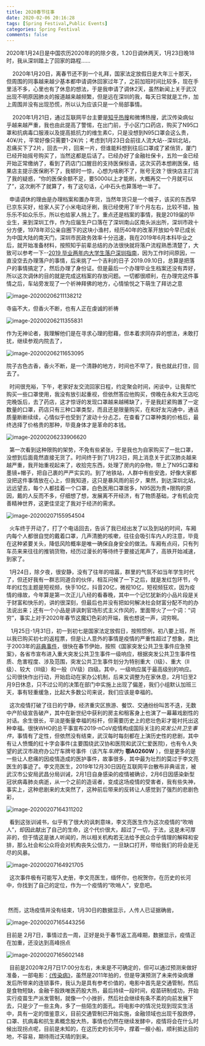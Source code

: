 ```yaml
---
title: 2020春节往事
date: 2020-02-06 20:16:28
tags: [Spring Festival,Public Events]
categories: Spring Festival
comments: false
---
```


2020年1月24日是中国农历2020年的的除夕夜，1.20日调休两天，1月23日晚18时，我从深圳踏上了回家的路程……

<!--more-->

​		&nbsp;&nbsp;&nbsp;&nbsp;2020年1月20日，离春节还不到一个礼拜，国家法定放假日是大年三十那天，但周围的同事越来越少基本都申请调休回家过年了，之前加班时间比较多，现在手里活不多，心里也有了休息的想法，于是我申请了调休2天，虽然新闻上关于武汉出现不明原因肺炎的报道越来越频繁，但是远在深圳的我，每天日常就是工作，加上周围并没有出现恐慌，所以认为应该只是一个局部事情。

​		&nbsp;&nbsp;&nbsp;2020年1月21日，通过互联网平台主要是[知乎热搜](https://www.zhihu.com/question/363894293/answers/updated)和微博热搜，武汉传染病似乎越来越严重，我也由此提高了警惕，在出门前，于小区门口药店，购买了N95口罩和抗病毒口服液以及提高抵抗力的维生素C，只是没想到N95口罩会这么贵，40¥/片，平常好像只需要1-2¥/片；考虑到1月23日会前往人流大站--深圳北站，忍痛买下了2片，回去一片，回来一片，但谁能料想到往后口罩成了紧俏货，厦门已经开始摇号购买了，当然这都是后话了。已经办好了金融社保卡，五险一金已经开始正常缴纳了，看到了药店门口醒目的支持医保标语，这次买药本想刷医保，结果店主提示医保刷不了，我顿时一惊，心想为啥刷不了，账号无效？很快店主打消了我的疑惑，“你的医保余额不足，要5000以上才能刷，大概再交一个月就可以了”，这次刷不了就算了，有了这句话，心中石头也算落地一半了。

​	&nbsp;&nbsp;申请调休的理由是办理档案和置办年货，当然年货只是一个幌子，该买的东西早已京东买好，给家人买了小米电动牙刷，我已经使用了半个月左右，比较不错，独乐乐不如众乐乐，所以也给家人捎上了。重点还是档案的事情，我是2019届的毕业生，来到深圳工作，作为应届生户口落在了深圳南山区南头派出所，深圳市政十分方便，1978年邓公亲自圈下的这块小渔村，经历40年的改革开放如今早已成长为中国大陆的南天门，深圳市民政务效率十分迅速，我在2019年6月本科毕业之后，就开始准备材料，按照知乎前辈总结的办法很快就将落户流程熟悉清楚了，大致可以参考一下--[2019 毕业两年内大学生落户深圳指南](https://zhuanlan.zhihu.com/p/67609618)，因为工作时间原因，一直没空去办理落户的事情，后来挑了一个吉利的日子 2019.09.10日，总算是把落户的事情搞定了，然后办理了身份证。但是最后一个办理毕业生档案还没有弄好，所以这次调休的目的就是完成这档案的存放问题。一切都很顺利，在办理完这件事情之后，车站旁发现了一个祈神拜佛的地方，心情愉悦之下萌生了拜访之意

![image-20200206211138212](2020春节往事/image/image-20200206211138212.png)

寺庙不大，但香火不断，也有人正在虔诚的祈祷

![image-20200206211355831](2020春节往事/image/image-20200206211355831.png)

作为无神论者，我理解他们是在寻求心理的慰藉，但本着求同存异的想法，未敢打扰，继续参观内院去了，

![image-20200206211653095](2020春节往事/image/image-20200206211653095.png)



院子古色古香，香火不断，是一个清静的地方，时间也不早了，我也就此打住，回去了。

​	&nbsp;&nbsp;时间很充裕，下午，老家好友交流回家日程，约定聚会时间，闲谈中，让我帮忙购买一些口罩使用，我没有放引起重视，但依然答应他购买，傍晚在永和大王店吃完晚饭后，去了药店，这才惊讶的发现口罩越来越稀缺了，于是我赶紧购置了一定数量的口罩，药店只有三种口罩类型，而且还是限量购买，在和好友沟通中，通话质量断断续续，心情似乎也受到了波动十分忐忑，在查看了口罩种类的价格后，最终选择了价格贵的那种，毕竟身体才是革命的本钱。

![image-20200206233906620](2020春节往事/image/image-20200206233906620.png)

&nbsp;&nbsp;第一次看到这种限购的架势，不免有些紧张，于是我也为自家购买了一批口罩，没想到后面竟然直接无货了。时间终于到了1月23日，网上消息关于武汉肺炎越来越严重，我开始重视起来了，收拾完东西，处理了房内的杂物，带上了N95口罩和墨镜+帽子，把自己裹的严严实实的。到了地铁站，人群中有些安逸，好像大家都没把这件事情放在心上，但我知道，这只是暴风雨的前夕，果然，到达深圳北站，远远望去，每个人都挂着一个口罩，白色医用口罩居多，N95因为贵+限购的原因，戴的人反而不多，仔细想了想，发展离不开经济，有了物质基础，才有机会完善精神世界，这更佳坚定了我对于经济的需求。

![image-20200207155954504](2020春节往事/image/image-20200207155954504.png)

​	&nbsp;&nbsp;火车终于开动了，打了个电话回去，告诉了我已经出发了以及到站的时间，车厢内每个人都很自觉的戴着口罩，几声清脆的咳嗽，往往会吸引车内人的注意，毕竟在这种紧要关头，降低风险概率是唯一确保自身安全的做法。车厢有点闷，只有列车员来来往往的推销货物，经历过漫长的等待终于要接近尾声了，高铁开始减速，到家了。

​	&nbsp;&nbsp;1月24日，除夕夜，很安静，没有了往年的喧嚣，群里的气氛不如当年学生时代了，但还好我有一群志同道合的伙伴，相互问候了一下之后，就是发红包环节，今年的红包主题是短视频，快手10亿，抖音20亿，微视10亿，短视频狂欢，因为疫情的缘故，今年算是第一次正儿八经的看春晚，其中一个记忆犹新的小品片段是关于财富和快乐的，讲的很深刻，但最后也并没有把如何解决社会财富分配不均的办法说出来；还有一个小品是讲讽刺官场形式主义作风的，里面带火了一个词：“词穷”，事实上对于2020年春节这魔幻色彩的开端，我也想说一声，词穷啊。

&nbsp;&nbsp;	1月25日-1月31日，初一到初七是国家法定放假日，按照惯例，初八要上班，所以我已购买初七的返程票，但是让人意外的事情是疫情的严重性超过了想象，类比于2003年的[非典事件](https://wuu.wikipedia.org/wiki/%E9%9D%9E%E5%85%B8%E5%9E%8B%E6%80%A7%E8%82%BA%E7%82%8E)，很快在春节伊始，按照《国家突发公共卫生事件应急预案》，各省市宣布进入重大突发公共卫生事件一级响应，根据突发公共卫生事件性质、危害程度、涉及范围，突发公共卫生事件划分为特别重大（Ⅰ级）、重大（Ⅱ级）、较大（Ⅲ级）和一般（Ⅳ级）四级。其中，一级响应属于最高级别的响应。公司很快作出行动，开始启动在家办公机制，后来又调整为在家休息，2月1日至2月9日休息，只不过公司的决策在部门中实施上出现了偏差，我们小组默认加班三天，事有轻重缓急，比起大多数公司来说，我们应该是幸福的。

​		&nbsp;&nbsp;这次疫情打破了往日的宁静，经济重灾区旅游、餐饮、交通纷纷叫苦不迭，无数中产阶级宣告破产，其中在新世纪中获利的房主和租客身上也演了一幕幕戏剧性的对话。余生很长，平淡是衡量幸福的标杆，但需要历史上的悲壮色彩才能衬托出这种幸福。很快WHO的总干事宣布2019-nCoV疫情构成国际关注的*突发公共卫生事件*，事情有了定性，但依然没有结束，武汉每时每刻都在上演历史性的悲剧，其中有让人愤慨的红十字会事件(主要围绕武汉协和医院和武汉仁爱医院)，也有令人失望的武汉市政府办公厅车牌号事件（该汽车*车牌*为 **鄂A0260W** ），但是更多的是一些让人悲痛的因疫情造成的医护事件，故事很多，其中最为壮烈的莫过于李文亮医生的事迹了。李文亮医生，2019年12月30日因在互联网平台散布非典谣言，被武汉市公安局武昌分局训诫，2月1日自身感染的疫情被确诊，2月6日因感染新型冠状病毒肺炎病逝，从一个之前的造谣者，变成这场疫情的受害者，我有些失神，事实上，这种悲剧来的太突然了，这种前后带来的反转让人感觉到了强烈的悲剧色彩，

![image-20200207164311202](2020春节往事/image/image-20200207164311202.png)



&nbsp;&nbsp;看到这张训诫书，似乎有了很大的讽刺意味，李文亮医生作为这次疫情的“吹哨人”，却因此献出了自己的生命，这个代价很大，超过了一切，于法，这是未可厚非的，但于情这是骇人听闻的，所以相关机构若无法给予民众合乎情理的解释和安排，那么社会和公众将会对机构丧失公信力，一旦缺口打开，带给我们的将会是无尽的风暴。

![image-20200207164921705](2020春节往事/image/image-20200207164921705.png)

&nbsp;&nbsp;这次事件极有可能写入史册，李文亮医生，缅怀你，也祝贺你，在历史的长河中，你找到了自己的定位，作为一个疫情的“吹哨人”，安息吧。

​	

​	然而，这场疫情并没有结束，1月30日的数据显示，人传人已证据确凿，

![image-20200207165443256](2020春节往事/image/image-20200207165443256.png)

目前是 2月7日，事情过去一周，正好是处于春节返工高峰期，数据显示，疫情正在加重，还没达到高峰拐点



![image-20200207165602148](2020春节往事/image/image-20200207165602148.png)

​		&nbsp;&nbsp;目前是2020年2月7日17:00分左右，未来是不可确定的，但可以通过预测来做好准备，一部电影：[《传染病》](https://movie.douban.com/subject/4301043/)，虽然是2011年拍的，但是导演预测了未来传染病爆发后所带来的连锁事件，我认为是具有参考价值的，电影中首先是交通管制，然后是食物短缺，金融千股跌唯医药股大热，最后持续一段时间，疫苗研制成功，开始实行疫苗生产派发管制，就像一个小挫折，然后社会继续有条不紊的向前发展下去，只是少了一些主角，多了一些陌生的面孔。将电影中的情况兑现到现实生活中，具有一定的借鉴意义，目前交通管制已开始实施，金融领域也出现千股跌停，口罩、抗病毒和抗生素概念股大热，事情也仍然在继续发酵中，疫情将会在什么时候出现拐点呢，目前是未知的，在这历史的长河中，撑着一艘小船，顺利抵达目的地，不容易，期待雨过天晴的到来。

